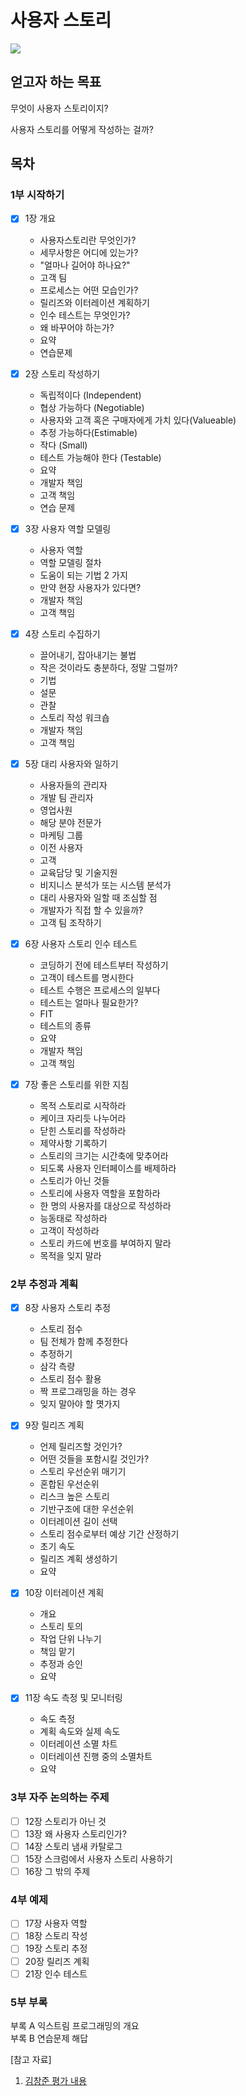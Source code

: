 
# 사용자 스토리

![](https://tva1.sinaimg.cn/large/e6c9d24egy1h009ohbkm6j205606o74f.jpg)


## 얻고자 하는 목표

무엇이 사용자 스토리이지?

사용자 스토리를 어떻게 작성하는 걸까?

## 목차

### 1부 시작하기  

- [X] 1장 개요  
  - 사용자스토리란 무엇인가?
  - 세무사항은 어디에 있는가?
  - "얼마나 길어야 하나요?"
  - 고객 팀
  - 프로세스는 어떤 모습인가?
  - 릴리즈와 이터레이션 계획하기
  - 인수 테스트는 무엇인가?
  - 왜 바꾸어야 하는가?
  - 요약
  - 연습문제
- [X] 2장 스토리 작성하기
  - 독립적이다 (Independent)
  - 협상 가능하다 (Negotiable)
  - 사용자와 고객 혹은 구매자에게 가치 있다(Valueable)
  - 추정 가능하다(Estimable)
  - 작다 (Small)
  - 테스트 가능해야 한다 (Testable)
  - 요약
  - 개발자 책임
  - 고객 책임
  - 연습 문제
- [X] 3장 사용자 역할 모델링  
  - 사용자 역할
  - 역할 모델링 절차
  - 도움이 되는 기법 2 가지
  - 만약 현장 사용자가 있다면?
  - 개발자 책임
  - 고객 책임
- [X] 4장 스토리 수집하기  
  - 끌어내기, 잡아내기는 불법
  - 작은 것이라도 충분하다, 정말 그럴까?
  - 기법
  - 설문
  - 관찰
  - 스토리 작성 워크숍
  - 개발자 책임
  - 고객 책임

- [X] 5장 대리 사용자와 일하기  
  - 사용자들의 관리자
  - 개발 팀 관리자
  - 영업사원
  - 해당 분야 전문가
  - 마케팅 그룹
  - 이전 사용자
  - 고객
  - 교육담당 및 기술지원
  - 비지니스 분석가 또는 시스템 분석가
  - 대리 사용자와 일할 때 조심할 점
  - 개발자가 직접 할 수 있을까?
  - 고객 팀 조작하기

- [X] 6장 사용자 스토리 인수 테스트  
  - 코딩하기 전에 테스트부터 작성하기
  - 고객이 테스트를 명시한다
  - 테스트 수행은 프로세스의 일부다
  - 테스트는 얼마나 필요한가?
  - FIT
  - 테스트의 종류
  - 요약
  - 개발자 책임
  - 고객 책임

- [X] 7장 좋은 스토리를 위한 지침
  - 목적 스토리로 시작하라
  - 케이크 자리듯 나누어라
  - 닫힌 스토리를 작성하라
  - 제약사항 기록하기
  - 스토리의 크기는 시간축에 맞추어라
  - 되도록 사용자 인터페이스를 배제하라
  - 스토리가 아닌 것들
  - 스토리에 사용자 역할을 포함하라
  - 한 명의 사용자를 대상으로 작성하라
  - 능동태로 작성하라
  - 고객이 작성하라
  - 스토리 카드에 번호를 부여하지 말라
  - 목적을 잊지 말라

### 2부 추정과 계획  
- [X] 8장 사용자 스토리 추정  
  - 스토리 점수
  - 팀 전체가 함께 추정한다
  - 추정하기
  - 삼각 측량
  - 스토리 점수 활용
  - 짝 프로그래밍을 하는 경우
  - 잊지 말아야 할 몃가지

- [X] 9장 릴리즈 계획  
  - 언제 릴리즈할 것인가?
  - 어떤 것들을 포함시킬 것인가?
  - 스토리 우선순위 매기기
  - 혼합된 우선순위
  - 리스크 높은 스토리
  - 기반구조에 대한 우선순위
  - 이터레이션 길이 선택
  - 스토리 점수로부터 예상 기간 산정하기
  - 초기 속도
  - 릴리즈 계획 생성하기
  - 요약
  
- [X] 10장 이터레이션 계획
  - 개요
  - 스토리 토의
  - 작업 단위 나누기
  - 책임 맡기
  - 추정과 승인
  - 요약

- [X] 11장 속도 측정 및 모니터링
  - 속도 측정
  - 계획 속도와 실제 속도
  - 이터레이션 소멸 차트
  - 이터레이션 진행 중의 소멸차트
  - 요약

### 3부 자주 논의하는 주제  
- [ ] 12장 스토리가 아닌 것  
- [ ] 13장 왜 사용자 스토리인가?  
- [ ] 14장 스토리 냄새 카탈로그  
- [ ] 15장 스크럼에서 사용자 스토리 사용하기  
- [ ] 16장 그 밖의 주제  

### 4부 예제  
- [ ] 17장 사용자 역할  
- [ ] 18장 스토리 작성  
- [ ] 19장 스토리 추정  
- [ ] 20장 릴리즈 계획  
- [ ] 21장 인수 테스트  

### 5부 부록  
부록 A 익스트림 프로그래밍의 개요  
부록 B 연습문제 해답  
  

[참고 자료]

1. [김창준 평가 내용](http://egloos.zum.com/agile/v/1436128)
